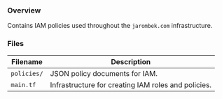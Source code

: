 ### Overview

Contains IAM policies used throughout the `jarombek.com` infrastructure.

### Files

| Filename            | Description                                                                        |
|---------------------|------------------------------------------------------------------------------------|
| `policies/`         | JSON policy documents for IAM.                                                     |
| `main.tf`           | Infrastructure for creating IAM roles and policies.                                |